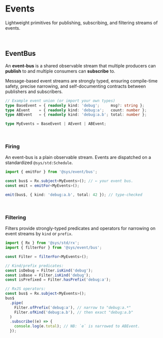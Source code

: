 # Events
Lightweight primitives for publishing, subscribing, and filtering streams of events.  

<p>&nbsp;</p>

## EventBus
An **event-bus** is a shared observable stream that multiple producers can **publish** to and multiple consumers can **subscribe** to.

Message-based event streams are strongly typed, ensuring compile-time safety, precise narrowing, and self-documenting contracts between publishers and subscribers.

```ts
// Example event union (or import your own types)
type BaseEvent = { readonly kind: 'debug';     msg?: string };
type AEvent    = { readonly kind: 'debug:a';   count: number };
type ABEvent   = { readonly kind: 'debug:a.b'; total: number };

type MyEvents = BaseEvent | AEvent | ABEvent;
```

<p>&nbsp;</p>

### Firing
An event-bus is a plain observable stream. Events are dispatched on a standardized `@sys/std:Schedule`.

```ts
import { emitFor } from '@sys/event/bus';

const bus$ = Rx.subject<MyEvents>(); // ← your event bus.
const emit = emitFor<MyEvents>();

emit(bus$, { kind: 'debug:a.b', total: 42 }); // type-checked
```

<p>&nbsp;</p>

### Filtering
Filters provide strongly-typed predicates and operators for narrowing on event streams by `kind` or `prefix`.

```ts
import { Rx } from '@sys/std/rx';
import { filterFor } from '@sys/event/bus';

const Filter = filterFor<MyEvents>();

// Kind/prefix predicates:
const isDebug = Filter.isKind('debug');
const isBase = Filter.isKind('debug');
const isPrefixed = Filter.hasPrefix('debug:a');

// RxJS operators:
const bus$ = Rx.subject<MyEvents>();
bus$
  .pipe(
    Filter.ofPrefix('debug:a'), // narrow to "debug:a.*"
    Filter.ofKind('debug:a.b'), // then exact "debug:a.b"
  )
  .subscribe((e) => {
    console.log(e.total); // NB: `e` is narrowed to ABEvent.
  });

```
